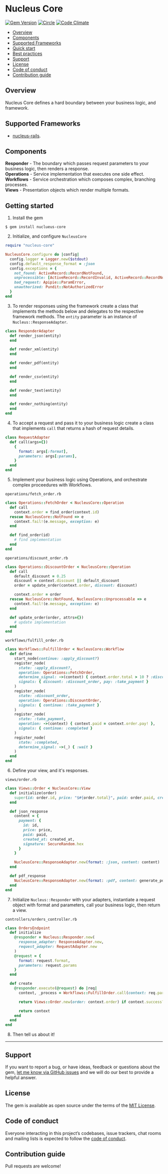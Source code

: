 # Nucleus Core

[![Gem Version](https://badge.fury.io/rb/nucleus-core.svg)](https://rubygems.org/gems/nucleus-core)
[![Circle](https://circleci.com/gh/dodgerogers/nucleus-core/tree/main.svg?style=shield)](https://app.circleci.com/pipelines/github/dodgerogers/nucleus-core?branch=main)
[![Code Climate](https://codeclimate.com/github/dodgerogers/nucleus-core/badges/gpa.svg)](https://codeclimate.com/github/dodgerogers/nucleus-core)

- [Overview](#overview)
- [Components](#components)
- [Supported Frameworks](#supported-frameworks)
- [Quick start](#quick-start)
- [Best practices](#best-practices)
- [Support](#support)
- [License](#license)
- [Code of conduct](#code-of-conduct)
- [Contribution guide](#contribution-guide)

## Overview

Nucleus Core defines a hard boundary between your business logic, and framework.

## Supported Frameworks

- [nucleus-rails](https://rubygems.org/gems/nucleus-rails).

## Components

**Responder** - The boundary which passes request parameters to your business logic, then renders a response.\
**Operations** - Service implementation that executes one side effect.\
**Workflows** - Service orchestration which composes complex, branching processes.\
**Views** - Presentation objects which render multiple formats.

## Getting started

1. Install the gem

```
$ gem install nuclueus-core
```

2. Initialize, and configure `NucleusCore`

```ruby
require "nucleus-core"

NucleusCore.configure do |config|
  config.logger = Logger.new($stdout)
  config.default_response_format = :json
  config.exceptions = {
    not_found: ActiveRecord::RecordNotFound,
    unprocessible: [ActiveRecord::RecordInvalid, ActiveRecord::RecordNotSaved],
    bad_request: Apipie::ParamError,
    unauthorized: Pundit::NotAuthorizedError
  }
end
```

3. To render responses using the framework create a class that implements the methods below and delegates to the respective framework methods. The `entity` parameter is an instance of `Nucleus::ResponseAdapter`.

```ruby
class ResponderAdapter
  def render_json(entity)
  end

  def render_xml(entity)
  end

  def render_pdf(entity)
  end

  def render_csv(entity)
  end

  def render_text(entity)
  end

  def render_nothing(entity)
  end
end
```

4. To accept a request and pass it to your business logic create a class that implements `call` that returns a hash of request details.

```ruby
class RequestAdapter
  def call(args={})
    {
      format: args[:format],
      parameters: args[:params],
    }
  end
end
```

5. Implement your business logic using Operations, and orchestrate complex proceedures with Workflows.

`operations/fetch_order.rb`

```ruby
class Operations::FetchOrder < NucleusCore::Operation
  def call
    context.order = find_order(context.id)
  rescue NucleusCore::NotFound => e
    context.fail!(e.message, exception: e)
  end

  def find_order(id)
    # find implementation
  end
end
```

`operations/discount_order.rb`

```ruby
class Operations::DiscountOrder < NucleusCore::Operation
  def call
    default_discount = 0.25
    discount = context.discount || default_discount
    order = update_order(context.order, discount: discount)

    context.order = order
  rescue NucleusCore::NotFound, NucleusCore::Unprocessable => e
    context.fail!(e.message, exception: e)
  end

  def update_order(order, attrs={})
    # update implementation
  end
end
```

`workflows/fulfill_order.rb`

```ruby
class Workflows::FulfillOrder < NucleusCore::Workflow
  def define
    start_node(continue: :apply_discount?)
    register_node(
      state: :apply_discount?,
      operation: Operations::FetchOrder,
      determine_signal: ->(context) { context.order.total > 10 ? :discount : :pay },
      signals: { discount: :discount_order, pay: :take_payment }
    )
    register_node(
      state: :discount_order,
      operation: Operations::DiscountOrder,
      signals: { continue: :take_payment }
    )
    register_node(
      state: :take_payment,
      operation: ->(context) { context.paid = context.order.pay! },
      signals: { continue: :completed }
    )
    register_node(
      state: :completed,
      determine_signal: ->(_) { :wait }
    )
  end
end
```

6. Define your view, and it's responses.

`views/order.rb`

```ruby
class Views::Order < NucleusCore::View
  def initialize(order)
    super(id: order.id, price: "$#{order.total}", paid: order.paid, created_at: order.created_at)
  end

  def json_response
    content = {
      payment: {
        id: id,
        price: price,
        paid: paid,
        created_at: created_at,
        signature: SecureRandom.hex
      }
    }

    NucleusCore::ResponseAdapter.new(format: :json, content: content)
  end

  def pdf_response
    NucleusCore::ResponseAdapter.new(format: :pdf, content: generate_pdf())
  end
end
```

7. Initialize `Nucleus::Responder` with your adapters, instantiate a request object with format and parameters, call your business logic, then return a view.

`controllers/orders_controller.rb`

```ruby
class OrdersEndpoint
  def initialize
    @responder = Nucleus::Responder.new(
      response_adapter: ResponseAdapter.new,
      request_adapter: RequestAdapter.new
    )
    @request = {
      format: request.format,
      parameters: request.params
    }
  end

  def create
    @responder.execute(@request) do |req|
      context, _process = Workflows::FulfillOrder.call(context: req.parameters)

      return Views::Order.new(order: context.order) if context.success?

      return context
    end
  end
end
```

8. Then tell us about it!

---

## Support

If you want to report a bug, or have ideas, feedback or questions about the gem, [let me know via GitHub issues](https://github.com/dodgerogers/nucleus_core/issues/new) and we will do our best to provide a helpful answer.

## License

The gem is available as open source under the terms of the [MIT License](LICENSE.txt).

## Code of conduct

Everyone interacting in this project’s codebases, issue trackers, chat rooms and mailing lists is expected to follow the [code of conduct](CODE_OF_CONDUCT.md).

## Contribution guide

Pull requests are welcome!
